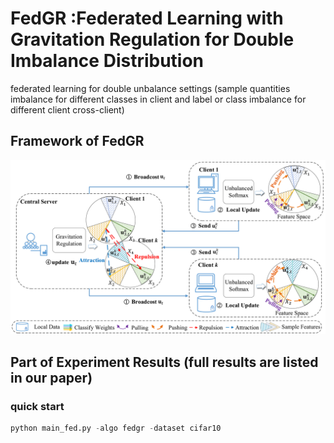 # FedGR :Federated Learning with Gravitation Regulation for Double Imbalance Distribution
federated learning for double unbalance settings (sample quantities imbalance for different classes in client and label or class imbalance for different client cross-client)
## Framework of FedGR
![Framework of FedGR](https://github.com/Guosy-wxy/FedGR/blob/main/images/framework.png)
## Part of Experiment Results (full results are listed in our paper)
 
### quick start 
```python
python main_fed.py -algo fedgr -dataset cifar10
```
